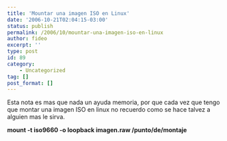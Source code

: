 ```yaml
---
title: 'Mountar una imagen ISO en Linux'
date: '2006-10-21T02:04:15-03:00'
status: publish
permalink: /2006/10/mountar-una-imagen-iso-en-linux
author: fideo
excerpt: ''
type: post
id: 89
category:
    - Uncategorized
tag: []
post_format: []
---
```

Esta nota es mas que nada un ayuda memoria, por que cada vez que tengo que montar una imagen ISO en linux no recuerdo como se hace talvez a alguien mas le sirva.

 **mount -t iso9660 -o loopback imagen.raw /punto/de/montaje**